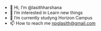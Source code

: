 - 👋 Hi, I’m @lasithharshana
- 👀 I’m interested in Learn new things
- 🌱 I’m currently studyng Horizon Campus 
- 📫 How to reach me npglasith@gmail.com

<!---
lasithharshana/lasithharshana is a ✨ special ✨ repository because its `README.md` (this file) appears on your GitHub profile.
You can click the Preview link to take a look at your changes.
--->
